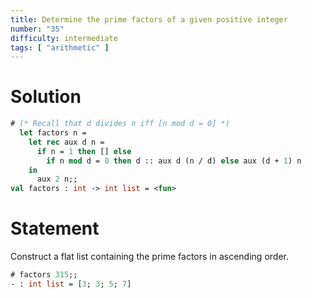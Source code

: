 ```yaml
---
title: Determine the prime factors of a given positive integer
number: "35"
difficulty: intermediate
tags: [ "arithmetic" ]
---
```



# Solution

```ocaml
# (* Recall that d divides n iff [n mod d = 0] *)
  let factors n =
    let rec aux d n =
      if n = 1 then [] else
        if n mod d = 0 then d :: aux d (n / d) else aux (d + 1) n
    in
      aux 2 n;;
val factors : int -> int list = <fun>
```

# Statement

Construct a flat list containing the prime factors in ascending order.


```ocaml
# factors 315;;
- : int list = [3; 3; 5; 7]
```
